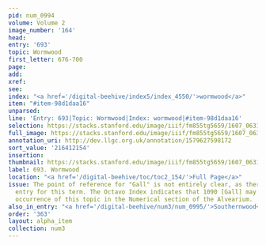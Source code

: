 ```yaml
---
pid: num_0994
volume: Volume 2
image_number: '164'
head:
entry: '693'
topic: Wormwood
first_letter: 676-700
page:
add:
xref:
see:
index: "<a href='/digital-beehive/index5/index_4550/'>wormwood</a>"
item: "#item-98d1daa16"
unparsed:
line: 'Entry: 693|Topic: Wormwood|Index: wormwood|#item-98d1daa16'
selection: https://stacks.stanford.edu/image/iiif/fm855tg5659/1607_0631/967,2154,2744,590/full/0/default.jpg
full_image: https://stacks.stanford.edu/image/iiif/fm855tg5659/1607_0631/full/full/0/default.jpg
annotation_uri: http://dev.llgc.org.uk/annotation/1579627598172
sort_value: '216412154'
insertion:
thumbnail: https://stacks.stanford.edu/image/iiif/fm855tg5659/1607_0631/967,2154,600,180/250,/0/default.jpg
label: 693. Wormwood
location: "<a href='/digital-beehive/toc/toc2_154/'>Full Page</a>"
issue: The point of reference for "Gall" is not entirely clear, as there is no alphabetical
  entry for this term. The Octavo Index indicates that 1090 [Gall] may be the earliest
  occurrence of this topic in the Numerical section of the Alvearium.
also_in_entry: "<a href='/digital-beehive/num3/num_0995/'>Southernwood</a>"
order: '363'
layout: alpha_item
collection: num3
---
```

